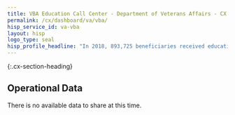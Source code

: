 ```yaml
---
title: VBA Education Call Center - Department of Veterans Affairs - CX CAP Goal Dashboard
permalink: /cx/dashboard/va/vba/
hisp_service_id: va-vba
layout: hisp
logo_type: seal
hisp_profile_headline: "In 2018, 893,725 beneficiaries received education benefits."
---
```


{:.cx-section-heading}
## Operational Data

There is no available data to share at this time. 
